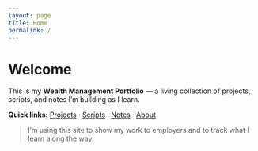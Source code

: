 ```yaml
---
layout: page
title: Home
permalink: /
---
```


# Welcome

This is my **Wealth Management Portfolio** — a living collection of projects, scripts, and notes I’m building as I learn.

**Quick links:** [Projects](/projects/) · [Scripts](/scripts/) · [Notes](/notes/) · [About](/about/)

> I’m using this site to show my work to employers and to track what I learn along the way.
